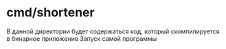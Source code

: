# cmd/shortener

В данной директории будет содержаться код, который скомпилируется в бинарное приложение
Запуск самой программы